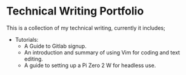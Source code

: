 # Technical Writing Portfolio

This is a collection of my technical writing, currently it includes; 

- Tutorials:
	- A Guide to Gitlab signup.
 	- An introduction and summary of using Vim for coding and text editing.
	- A guide to setting up a Pi Zero 2 W for headless use. 
